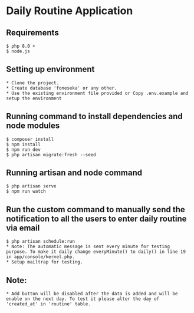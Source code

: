 # Daily Routine Application
## Requirements
    $ php 8.0 +
    $ node.js

## Setting up environment

    * Clone the project.
    * Create database 'foneseka' or any other.
    * Use the existing environment file provided or Copy .env.example and setup the environment
    
## Running command to install dependencies and node modules
    $ composer install
    $ npm install
    $ npm run dev
    $ php artisan migrate:fresh --seed

## Running artisan and node command
    $ php artisan serve
    $ npm run watch

## Run the custom command to manually send the notification to all the users to enter daily routine via email
    $ php artisan schedule:run
    * Note: The automatic message is sent every minute for testing purpose. To make it daily change everyMinute() to daily() in line 19 in app/console/kernel.php.
    * Setup mailtrap for testing.

## Note:
	* Add button will be disabled after the data is added and will be enable on the next day. To test it please alter the day of 'created_at' in 'routine' table.
